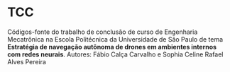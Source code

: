 # TCC

Códigos-fonte do trabalho de conclusão de curso de Engenharia Mecatrônica na Escola Politécnica da Universidade de São Paulo de tema **Estratégia de navegação autônoma de drones em ambientes internos com redes neurais**. 
Autores: Fábio Calça Carvalho e Sophia Celine Rafael Alves Pereira

